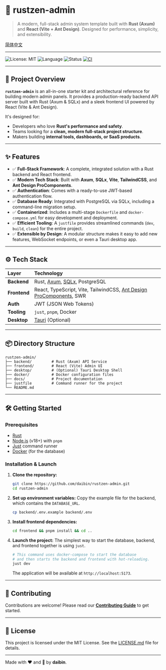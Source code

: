 # 🧩 rustzen-admin

> A modern, full-stack admin system template built with **Rust (Axum)** and **React (Vite + Ant Design)**. Designed for performance, simplicity, and extensibility.

[简体中文](./README-zh-CN.md)

---

![License: MIT](https://img.shields.io/badge/License-MIT-blue.svg)
![Language](https://img.shields.io/badge/lang-Rust%20%7C%20TypeScript-orange.svg)
![Status](https://img.shields.io/badge/status-in%20development-yellow.svg)
[![CI](https://github.com/daibin/rustzen-admin/actions/workflows/ci.yml/badge.svg)](https://github.com/daibin/rustzen-admin/actions)

---

## 🚀 Project Overview

**`rustzen-admin`** is an all-in-one starter kit and architectural reference for building modern admin panels. It provides a production-ready backend API server built with Rust (Axum & SQLx) and a sleek frontend UI powered by React (Vite & Ant Design).

It's designed for:

- Developers who love **Rust's performance and safety**.
- Teams looking for a **clean, modern full-stack project structure**.
- Makers building **internal tools, dashboards, or SaaS products**.

---

## ✨ Features

- ✅ **Full-Stack Framework**: A complete, integrated solution with a Rust backend and React frontend.
- ✅ **Modern Tech Stack**: Built with **Axum**, **SQLx**, **Vite**, **TailwindCSS**, and **Ant Design ProComponents**.
- ✅ **Authentication**: Comes with a ready-to-use JWT-based authentication flow.
- ✅ **Database Ready**: Integrated with PostgreSQL via SQLx, including a command-line migration setup.
- ✅ **Containerized**: Includes a multi-stage `Dockerfile` and `docker-compose.yml` for easy development and deployment.
- ✅ **Efficient Tooling**: A `justfile` provides streamlined commands (`dev`, `build`, `clean`) for the entire project.
- ✅ **Extensible by Design**: A modular structure makes it easy to add new features, WebSocket endpoints, or even a Tauri desktop app.

---

## ⚙️ Tech Stack

| Layer        | Technology                                                                                               |
| :----------- | :------------------------------------------------------------------------------------------------------- |
| **Backend**  | Rust, [Axum](https://github.com/tokio-rs/axum), [SQLx](https://github.com/launchbadge/sqlx), PostgreSQL  |
| **Frontend** | React, TypeScript, Vite, TailwindCSS, [Ant Design ProComponents](https://procomponents.ant.design/), SWR |
| **Auth**     | JWT (JSON Web Tokens)                                                                                    |
| **Tooling**  | `just`, `pnpm`, Docker                                                                                   |
| **Desktop**  | [Tauri](https://tauri.app/) (Optional)                                                                   |

---

## 📦 Directory Structure

```text
rustzen-admin/
├── backend/         # Rust (Axum) API Service
├── frontend/        # React (Vite) Admin UI
├── desktop/         # (Optional) Tauri Desktop Shell
├── docker/          # Docker configuration files
├── docs/            # Project documentation
├── justfile         # Command runner for the project
└── README.md
```

---

## 🛠️ Getting Started

### Prerequisites

- [Rust](https://www.rust-lang.org/tools/install)
- [Node.js](https://nodejs.org/) (v18+) with `pnpm`
- [Just](https://github.com/casey/just) command runner
- [Docker](https://www.docker.com/get-started) (for the database)

### Installation & Launch

1.  **Clone the repository:**

    ```bash
    git clone https://github.com/daibin/rustzen-admin.git
    cd rustzen-admin
    ```

2.  **Set up environment variables:**
    Copy the example file for the backend, which contains the `DATABASE_URL`.

    ```bash
    cp backend/.env.example backend/.env
    ```

3.  **Install frontend dependencies:**

    ```bash
    cd frontend && pnpm install && cd ..
    ```

4.  **Launch the project:**
    The simplest way to start the database, backend, and frontend together is using `just`.

    ```bash
    # This command uses docker-compose to start the database
    # and then starts the backend and frontend with hot-reloading.
    just dev
    ```

    The application will be available at `http://localhost:5173`.

---

## 🤝 Contributing

Contributions are welcome! Please read our [**Contributing Guide**](./docs/CONTRIBUTING.md) to get started.

---

## 📄 License

This project is licensed under the MIT License. See the [LICENSE.md](./LICENSE.md) file for details.

---

Made with ❤️ and 🦀 by **daibin**.
